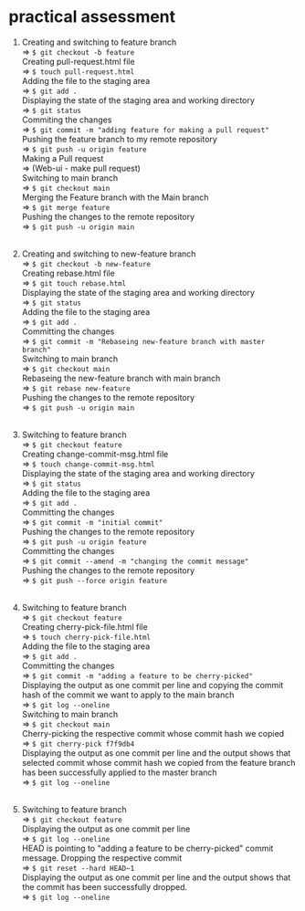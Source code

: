 # practical assessment

1) Creating and switching to feature branch <br>
   => `$ git checkout -b feature` <br>
   Creating pull-request.html file <br>
   => `$ touch pull-request.html` <br> 
   Adding the file  to the staging area <br>
   => `$ git add . ` <br> 
   Displaying the state of the staging area and working directory <br>
   => `$ git status` <br>
   Commiting the changes <br>
   => `$ git commit -m "adding feature for making a pull request"` <br> 
   Pushing the feature branch to my remote repository <br>
   => `$ git push -u origin feature` <br> 
   Making a Pull request <br>
   => (Web-ui - make pull request) <br> 
   Switching to main branch <br>
   => `$ git checkout main` <br> 
   Merging the Feature branch with the Main branch <br>
   => `$ git merge feature` <br> 
   Pushing the changes to the remote repository <br>
   => `$ git push -u origin main` <br> <br>


2) Creating and switching to new-feature branch <br>
    => `$ git checkout -b new-feature `<br> 
   Creating rebase.html file <br>
    => `$ git touch rebase.html `<br> 
   Displaying the state of the staging area and working directory <br>
    => `$ git status `<br> 
   Adding the file to the staging area <br>
    => `$ git add . ` <br>
   Committing the changes <br>
    => `$ git commit -m "Rebaseing new-feature branch with master branch"` <br>
   Switching to main branch <br>
    => `$ git checkout main` <br> 
   Rebaseing the new-feature branch with main branch <br>
    => `$ git rebase new-feature` <br> 
   Pushing the changes to the remote repository <br>
    => `$ git push -u origin main`<br> <br>
   
   
3) Switching to feature branch <br>
    => `$ git checkout feature `<br> 
   Creating change-commit-msg.html file <br>
    => `$ touch change-commit-msg.html `<br> 
   Displaying the state of the staging area and working directory <br>
    => `$ git status `<br> 
   Adding the file  to the staging area <br>
    => `$ git add . `<br> 
   Committing the changes <br>
    => `$ git commit -m "initial commit"` <br> 
   Pushing the changes to the remote repository <br>
    => `$ git push -u origin feature` <br> 
   Committing the changes <br>
    => `$ git commit --amend -m "changing the commit message"` <br>
   Pushing the changes to the remote repository <br>
    => `$ git push --force origin feature` <br> <br> 
   

4) Switching to feature branch <br>
    => `$ git checkout feature` <br> 
   Creating cherry-pick-file.html file <br>
    => `$ touch cherry-pick-file.html` <br> 
   Adding the file  to the staging area <br>
    => `$ git add . `<br> 
   Committing the changes <br>
    => `$ git commit -m "adding a feature to be cherry-picked"` <br> 
   Displaying the output as one commit per line and copying the commit hash of the commit we want to apply to the main branch <br>
    => `$ git log --oneline` <br> 
   Switching to main branch <br>
    => `$ git checkout main` <br> 
   Cherry-picking the respective commit whose commit hash we copied <br>
    => `$ git cherry-pick f7f9db4` <br> 
   Displaying the output as one commit per line and the output shows that selected commit whose commit hash we copied from the feature branch has been successfully applied to the master branch <br>
    => `$ git log --oneline` <br> <br>
   

 5) Switching to feature branch <br>
     => `$ git checkout feature` <br> 
    Displaying the output as one commit per line <br>
     => `$ git log --oneline` <br> 
    HEAD is pointing to "adding a feature to be cherry-picked" commit message.
    Dropping the respective commit <br>
     => `$ git reset --hard HEAD~1` <br> 
    Displaying the output as one commit per line and the output shows that the commit has been successfully dropped. <br>
     => `$ git log --oneline`

